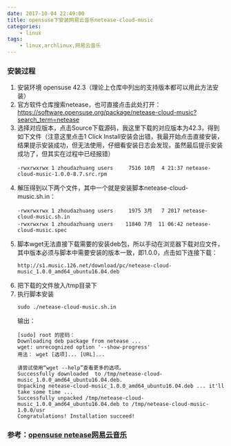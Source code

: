 ```yaml
---
date: 2017-10-04 22:49:00
title: opensuse下安装网易云音乐netease-cloud-music
categories:
    - linux
tags:
    - linux,archlinux,网易云音乐
---
```


### 安装过程
1. 安装环境
opensuse 42.3（理论上仓库中列出的支持版本都可以用此方法安装）
2. 官方软件仓库搜索netease，也可直接点击此处打开：https://software.opensuse.org/package/netease-cloud-music?search_term=netease
3. 选择对应版本，点击Source下载源码，我这里下载的对应版本为42.3，得到如下文件（注意这里点击1 Click Install安装会出错，我最开始点击直接安装，结果提示安装成功，但无法使用，仔细看安装日志会发现，虽然最后提示安装成功了，但其实在过程中已经报错）
    ```
    -rwxrwxrwx 1 zhoudazhuang users     7516 10月  4 21:37 netease-cloud-music-1.0.0-8.7.src.rpm
    ```
4. 解压得到以下两个文件，其中一个就是安装脚本netease-cloud-music.sh.in：
    ```
    -rwxrwxrwx 1 zhoudazhuang users     1975 3月   7 2017 netease-cloud-music.sh.in
    -rwxrwxrwx 1 zhoudazhuang users    11840 7月  11 06:42 netease-cloud-music.spec
    ```
5. 脚本wget无法直接下载需要的安装deb包，所以手动在浏览器下载对应文件，其中版本必须与脚本中需要安装的版本一致，即1.0.0，点击如下连接下载：
    ```
    http://s1.music.126.net/download/pc/netease-cloud-music_1.0.0_amd64_ubuntu16.04.deb
    ```
6. 把下载的文件放入/tmp目录下
7. 执行脚本安装
    ```
    sudo ./netease-cloud-music.sh.in
    ```
    输出：
    ```
    [sudo] root 的密码：
    Downloading deb package from netease ...
    wget: unrecognized option '--show-progress'
    用法： wget [选项]... [URL]...
    
    请尝试使用“wget --help”查看更多的选项。
    Successfully downloaded  to /tmp/netease-cloud-music_1.0.0_amd64_ubuntu16.04.deb.
    Unpacking netease-cloud-music_1.0.0_amd64_ubuntu16.04.deb ... it'll take some time ...
    Successfully unpacked /tmp/netease-cloud-music_1.0.0_amd64_ubuntu16.04.deb to /tmp/netease-cloud-music-1.0.0/usr
    Congratulations! Installation succeed!
    ```

### 参考：[opensuse netease网易云音乐](https://www.douban.com/note/594581641/)